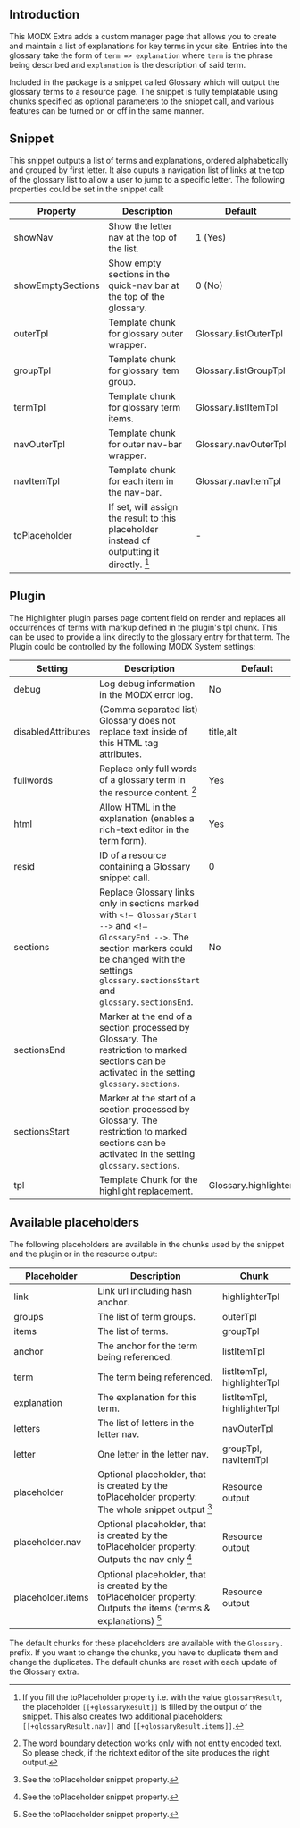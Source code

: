 ## Introduction

This MODX Extra adds a custom manager page that allows you to create and
maintain a list of explanations for key terms in your site. Entries into the
glossary take the form of `term => explanation` where `term` is the phrase being
described and `explanation` is the description of said term.

Included in the package is a snippet called Glossary which will output the 
glossary terms to a resource page. The snippet is fully templatable using 
chunks specified as optional parameters to the snippet call, and various 
features can be turned on or off in the same manner.

## Snippet

This snippet outputs a list of terms and explanations, ordered alphabetically 
and grouped by first letter. It also ouputs a navigation list of links at the 
top of the glossary list to allow a user to jump to a specific letter.
The following properties could be set in the snippet call:

| Property          | Description                                                                                | Default               |
|-------------------|--------------------------------------------------------------------------------------------|-----------------------|
| showNav           | Show the letter nav at the top of the list.                                                | 1 (Yes)               |
| showEmptySections | Show empty sections in the quick-nav bar at the top of the glossary.                       | 0 (No)                |
| outerTpl          | Template chunk for glossary outer wrapper.                                                 | Glossary.listOuterTpl |
| groupTpl          | Template chunk for glossary item group.                                                    | Glossary.listGroupTpl |
| termTpl           | Template chunk for glossary term items.                                                    | Glossary.listItemTpl  |
| navOuterTpl       | Template chunk for outer nav-bar wrapper.                                                  | Glossary.navOuterTpl  |
| navItemTpl        | Template chunk for each item in the nav-bar.                                               | Glossary.navItemTpl   |
| toPlaceholder     | If set, will assign the result to this placeholder instead of outputting it directly. [^1] | -                     |

[^1]: If you fill the toPlaceholder property i.e. with the value
`glossaryResult`, the placeholder `[[+glossaryResult]]` is filled by the output
of the snippet. This also creates two additional placeholders:
`[[+glossaryResult.nav]]` and `[[+glossaryResult.items]]`.

## Plugin

The Highlighter plugin parses page content field on render and replaces all
occurrences of terms with markup defined in the plugin's tpl chunk. This can be
used to provide a link directly to the glossary entry for that term. The Plugin 
could be controlled by the following MODX System settings:

| Setting            | Description                                                                                                                                                                                                        | Default                 |
|--------------------|--------------------------------------------------------------------------------------------------------------------------------------------------------------------------------------------------------------------|-------------------------|
| debug              | Log debug information in the MODX error log.                                                                                                                                                                       | No                      |
| disabledAttributes | (Comma separated list) Glossary does not replace text inside of this HTML tag attributes.                                                                                                                          | title,alt               |
| fullwords          | Replace only full words of a glossary term in the resource content. [^2]                                                                                                                                           | Yes                     |
| html               | Allow HTML in the explanation (enables a rich-text editor in the term form).                                                                                                                                       | Yes                     |
| resid              | ID of a resource containing a Glossary snippet call.                                                                                                                                                               | 0                       |
| sections           | Replace Glossary links only in sections marked with `<!— GlossaryStart -->` and `<!— GlossaryEnd -->`. The section markers could be changed with the settings `glossary.sectionsStart` and `glossary.sectionsEnd`. | No                      |
| sectionsEnd        | Marker at the end of a section processed by Glossary. The restriction to marked sections can be activated in the setting `glossary.sections`.                                                                      |                         |
| sectionsStart      | Marker at the start of a section processed by Glossary. The restriction to marked sections can be activated in the setting `glossary.sections`.                                                                    |                         |
| tpl                | Template Chunk for the highlight replacement.                                                                                                                                                                      | Glossary.highlighterTpl |

[^2]: The word boundary detection works only with not entity encoded text. So please check, if the richtext editor of the site produces the right output.

## Available placeholders

The following placeholders are available in the chunks used by the snippet and
the plugin or in the resource output:

| Placeholder       | Description                                                                                                        | Chunk                       |
|-------------------|--------------------------------------------------------------------------------------------------------------------|-----------------------------|
| link              | Link url including hash anchor.                                                                                    | highlighterTpl              |
| groups            | The list of term groups.                                                                                           | outerTpl                    |
| items             | The list of terms.                                                                                                 | groupTpl                    |
| anchor            | The anchor for the term being referenced.                                                                          | listItemTpl                 |
| term              | The term being referenced.                                                                                         | listItemTpl, highlighterTpl |
| explanation       | The explanation for this term.                                                                                     | listItemTpl, highlighterTpl |
| letters           | The list of letters in the letter nav.                                                                             | navOuterTpl                 |
| letter            | One letter in the letter nav.                                                                                      | groupTpl, navItemTpl        |
| placeholder       | Optional placeholder, that is created by the toPlaceholder property: The whole snippet output [^3]                 | Resource output             |
| placeholder.nav   | Optional placeholder, that is created by the toPlaceholder property: Outputs the nav only [^3]                     | Resource output             |
| placeholder.items | Optional placeholder, that is created by the toPlaceholder property: Outputs the items (terms & explanations) [^3] | Resource output             |

[^3]: See the toPlaceholder snippet property.

The default chunks for these placeholders are available with the `Glossary.`
prefix. If you want to change the chunks, you have to duplicate them and
change the duplicates. The default chunks are reset with each update of the 
Glossary extra.
